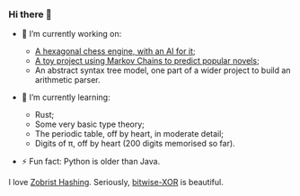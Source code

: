 ### Hi there 👋

- 🔭 I’m currently working on:
  - [A hexagonal chess engine, with an AI for it](https://github.com/RealVortexed/Hex-Chess);
  - [A toy project using Markov Chains to predict popular novels](https://github.com/RealVortexed/Markov-TextGen);
  - An abstract syntax tree model, one part of a wider project to build an arithmetic parser.

- 🌱 I’m currently learning:
  - Rust;
  - Some very basic type theory;
  - The periodic table, off by heart, in moderate detail;
  - Digits of π, off by heart (200 digits memorised so far).

- ⚡ Fun fact: Python is older than Java.

I love [Zobrist Hashing](https://en.wikipedia.org/wiki/Zobrist_hashing). Seriously, [bitwise-XOR](https://en.wikipedia.org/wiki/Bitwise_operation#XOR) is beautiful.
